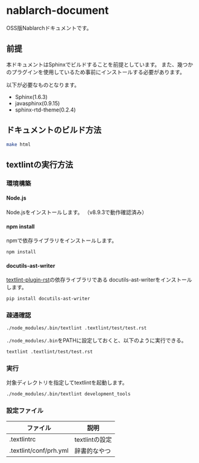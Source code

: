# nablarch-document
OSS版Nablarchドキュメントです。

## 前提
本ドキュメントはSphinxでビルドすることを前提としています。
また、幾つかのプラグインを使用しているため事前にインストールする必要があります。

以下が必要なものとなります。
* Sphinx(1.6.3)
* javasphinx(0.9.15)
* sphinx-rtd-theme(0.2.4)

## ドキュメントのビルド方法
```bash
make html
```

## textlintの実行方法

### 環境構築

#### Node.js

Node.jsをインストールします。
（v8.9.3で動作確認済み）

#### npm install

npmで依存ライブラリをインストールします。

```sh
npm install
```

#### docutils-ast-writer

[textlint-plugin-rst](https://github.com/jimo1001/textlint-plugin-rst)の依存ライブラリである
docutils-ast-writerをインストールします。

```sh
pip install docutils-ast-writer
```

### 疎通確認

```sh
./node_modules/.bin/textlint .textlint/test/test.rst
```

`./node_modules/.bin`をPATHに設定しておくと、以下のように実行できる。

```sh
textlint .textlint/test/test.rst
```


### 実行

対象ディレクトリを指定してtextlintを起動します。

```sh
./node_modules/.bin/textlint development_tools
```

### 設定ファイル

| ファイル               | 説明           |
| ---------------------- | -------------- |
| .textlintrc            | textlintの設定 |
| .textlint/conf/prh.yml | 辞書的なやつ   |

